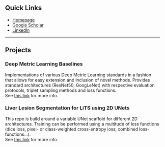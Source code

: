 ## Quick Links
* [Homepage](https://karroth.com)
* [Google Scholar](https://scholar.google.com/citations?user=93ZjIs0AAAAJ)
* [LinkedIn](https://www.linkedin.com/in/karsten-roth)


---


## Projects

### Deep Metric Learning Baselines
Implementations of various Deep Metric Learning standards in a fashion that allows for easy extension and inclusion of novel methods. Provides standard architectures (ResNet50, GoogLeNet) with respective evaluation protocols, triplet sampling methods and loss functions.  
See [this link](https://confusezius.github.io/Deep-Metric-Learning-Baselines/) for more info.

### Liver Lesion Segmentation for LiTS using 2D UNets
This repo is build around a variable UNet scaffold for different 2D architectures. Training can be performed using a multitude of loss functions (dice loss, pixel- or class-weighted cross-entropy loss, combined loss-functions...).   
See [this link](https://confusezius.github.io/unet-lits-2d-pipeline/) for more info.
